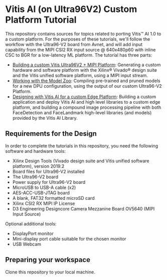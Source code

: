 # Vitis AI (on Ultra96V2) Custom Platform Tutorial
This repository contains sources for topics related to porting Vitis&trade; AI 1.0 to a custom platform. For the purposes of these tutorials, we'll follow the workflow with the Ultra96-V2 board from Avnet, and will add input capability from the MIPI CSI2 RX input source @ 640x480p60 with inline CSC to BGR for a low-latency ML platform. The tutorial has three parts:
* [Building a custom Vitis Ultra96V2 + MIPI Platform](/files/tutorials/1-Building-a-Vitis-Ultra96V2-and-MIPI-platform.md): Generating a custom hardware and software platform with the Xilinx&reg; Vivado&reg; design suite and the Vitis unified software platform, using a MIPI input stream.
* [Working with the Model Zoo](/files/tutorials/2-Working-with-the-Model-Zoo.md): Compiling pre-trained and pruned models for a new DPU configuration, using the output of our custom Ultra96-V2 Platform.
* [Designing with Vitis AI for a custom Edge Platform](/files/tutorials/3-Designing-with-Vitis-AI-for-a-custom-Edge-Platform.md): Building a custom application and deploy Vitis AI and high level libraries to a custom edge platform, and building a compound image processing pipeline with both FaceDetection and FaceLandmark high-level libraries (and models) provided by the Vitis AI Library.

## Requirements for the Design
In order to complete the tutorials in this repository, you need the following software and hardware tools:

 - Xilinx Design Tools (Vivado design suite and Vitis unified software platform), version 2019.2
 - Board files for Ultra96-V2 installed
 - The Ultra96-V2 board
 - Power supply for Ultra96-V2 board
 - MicroUSB to USB-A cable (x2)
 - AES-ACC-USB-JTAG board
 - A blank, FAT32 formatted microSD card
 - Xilinx CSI2 RX MIPI IP License
 - D3 Engineering Designcore Camera Mezzanine Board OV5640 (MIPI Input Source)

Optional additional tools:
-   DisplayPort monitor
-   Mini-display port cable suitable for the chosen monitor
-   USB Webcam

## Preparing your workspace
Clone this repository to your local machine.
